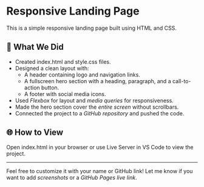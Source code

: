 # Responsive Landing Page

This is a simple responsive landing page built using HTML and CSS.

## 🚀 What We Did

- Created index.html and style.css files.
- Designed a clean layout with:
  - A header containing logo and navigation links.
  - A fullscreen hero section with a heading, paragraph, and a call-to-action button.
  - A footer with social media icons.
- Used *Flexbox* for layout and *media queries* for responsiveness.
- Made the hero section cover the *entire screen* without scrollbars.
- Connected the project to a *GitHub repository* and pushed the code.

## 🌐 How to View

Open index.html in your browser or use Live Server in VS Code to view the project.

---

Feel free to customize it with your name or GitHub link!
Let me know if you want to add *screenshots* or a *GitHub Pages live link*.
